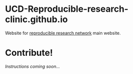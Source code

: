# UCD-Reproducible-research-clinic.github.io
Website for [reproducible research network](https://ucd-reproducible-research-clinic.github.io/) main website.

# Contribute!

*Instructions coming soon...*
